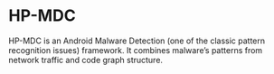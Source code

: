 # HP-MDC
HP-MDC is an Android Malware Detection (one of the classic pattern recognition issues) framework. It combines malware’s patterns from network traffic and code graph structure.
